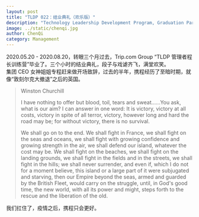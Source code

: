 ```yaml
---
layout: post
title: "TLDP 022：结业典礼（欢乐版）"
description: "Technology Leadership Development Program, Graduation Party"
image: ../static/chenqi.jpg
author: ChenQi
category: Management
---
```


2020.05.20 - 2020.08.20，转眼三个月过去，Trip.com Group “TLDP 管理者程长训练营”毕业了。三个小时的结业典礼，段子与戏谑齐飞，满堂欢笑。  
集团 CEO 女神姐姐专程赶来做开场致辞，过去的半年，携程经历了至暗时期，就像“敦刻尔克大撤退”之后的英国。

> Winston Churchill
>
> I have nothing to offer but blood, toil, tears and sweat......You ask, what is our aim? I can answer in one word: It is victory, victory at all costs, victory in spite of all terror, victory, however long and hard the road may be; for without victory, there is no survival.
>
> We shall go on to the end. We shall fight in France, we shall fight on the seas and oceans, we shall fight with growing confidence and growing strength in the air, we shall defend our island, whatever the cost may be. We shall fight on the beaches, we shall fight on the landing grounds, we shall fight in the fields and in the streets, we shall fight in the hills; we shall never surrender, and even if, which I do not for a moment believe, this island or a large part of it were subjugated and starving, then our Empire beyond the seas, armed and guarded by the British Fleet, would carry on the struggle, until, in God's good time, the new world, with all its power and might, steps forth to the rescue and the liberation of the old.

我们扛住了，疫情之后，携程只会更好。
